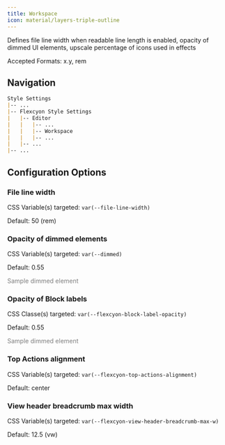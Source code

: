 ```yaml
---
title: Workspace
icon: material/layers-triple-outline
---
```


Defines file line width when readable line length is enabled, opacity of dimmed
UI elements, upscale percentage of icons used in effects

Accepted Formats: x.y, rem

## Navigation

```md
Style Settings
|-- ...
|-- Flexcyon Style Settings
|   |-- Editor
|   |   |-- ...
|   |   |-- Workspace
|   |   |-- ...
|   |-- ...
|-- ...
```

## Configuration Options

### File line width

CSS Variable(s) targeted: `var(--file-line-width)`

Default: 50 (rem)

### Opacity of dimmed elements

CSS Variable(s) targeted: `var(--dimmed)`

Default: 0.55

<span style="opacity: 0.55">Sample dimmed element</span>

### Opacity of Block labels
CSS Classe(s) targeted: `var(--flexcyon-block-label-opacity)`

Default: 0.55

<span style="opacity: 0.55">Sample dimmed element</span>

### Top Actions alignment

CSS Variable(s) targeted: `var(--flexcyon-top-actions-alignment)`

Default: center

### View header breadcrumb max width

CSS Variable(s) targeted: `var(--flexcyon-view-header-breadcrumb-max-w)`

Default: 12.5 (vw)
